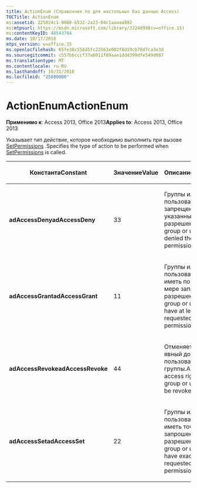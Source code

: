 ```yaml
---
title: ActionEnum (Справочник по для настольных баз данных Access)
TOCTitle: ActionEnum
ms:assetid: 225024c1-9088-b532-2a23-04c1aaaaa892
ms:mtpsurl: https://msdn.microsoft.com/library/JJ248998(v=office.15)
ms:contentKeyID: 48543704
ms.date: 10/17/2018
mtps_version: v=office.15
ms.openlocfilehash: 65fe30c558d5fc22563e002f8d19cb78d7ca3e3d
ms.sourcegitcommit: c557bbcccf37a6011f89aae1ddd399dfe549d087
ms.translationtype: MT
ms.contentlocale: ru-RU
ms.lasthandoff: 10/31/2018
ms.locfileid: "25880000"
---
```

# <a name="actionenum"></a><span data-ttu-id="ec863-102">ActionEnum</span><span class="sxs-lookup"><span data-stu-id="ec863-102">ActionEnum</span></span>

<span data-ttu-id="ec863-103">**Применимо к**: Access 2013, Office 2013</span><span class="sxs-lookup"><span data-stu-id="ec863-103">**Applies to**: Access 2013, Office 2013</span></span>

<span data-ttu-id="ec863-104">Указывает тип действие, которое необходимо выполнить при вызове [SetPermissions](setpermissions-method-adox.md) .</span><span class="sxs-lookup"><span data-stu-id="ec863-104">Specifies the type of action to be performed when [SetPermissions](setpermissions-method-adox.md) is called.</span></span>

<table>
<colgroup>
<col style="width: 33%" />
<col style="width: 33%" />
<col style="width: 33%" />
</colgroup>
<thead>
<tr class="header">
<th><p><span data-ttu-id="ec863-105">Константа</span><span class="sxs-lookup"><span data-stu-id="ec863-105">Constant</span></span></p></th>
<th><p><span data-ttu-id="ec863-106">Значение</span><span class="sxs-lookup"><span data-stu-id="ec863-106">Value</span></span></p></th>
<th><p><span data-ttu-id="ec863-107">Описание</span><span class="sxs-lookup"><span data-stu-id="ec863-107">Description</span></span></p></th>
</tr>
</thead>
<tbody>
<tr class="odd">
<td><p><span data-ttu-id="ec863-108"><strong>adAccessDeny</strong></span><span class="sxs-lookup"><span data-stu-id="ec863-108"><strong>adAccessDeny</strong></span></span></p></td>
<td><p><span data-ttu-id="ec863-109">3</span><span class="sxs-lookup"><span data-stu-id="ec863-109">3</span></span></p></td>
<td><p><span data-ttu-id="ec863-110">Группы или пользователи будет запрещен указанными разрешениями.</span><span class="sxs-lookup"><span data-stu-id="ec863-110">The group or user will be denied the specified permissions.</span></span></p></td>
</tr>
<tr class="even">
<td><p><span data-ttu-id="ec863-111"><strong>adAccessGrant</strong></span><span class="sxs-lookup"><span data-stu-id="ec863-111"><strong>adAccessGrant</strong></span></span></p></td>
<td><p><span data-ttu-id="ec863-112">1</span><span class="sxs-lookup"><span data-stu-id="ec863-112">1</span></span></p></td>
<td><p><span data-ttu-id="ec863-113">Группы или пользователи будут иметь по крайней мере запрошенные разрешения.</span><span class="sxs-lookup"><span data-stu-id="ec863-113">The group or user will have at least the requested permissions.</span></span></p></td>
</tr>
<tr class="odd">
<td><p><span data-ttu-id="ec863-114"><strong>adAccessRevoke</strong></span><span class="sxs-lookup"><span data-stu-id="ec863-114"><strong>adAccessRevoke</strong></span></span></p></td>
<td><p><span data-ttu-id="ec863-115">4</span><span class="sxs-lookup"><span data-stu-id="ec863-115">4</span></span></p></td>
<td><p><span data-ttu-id="ec863-116">Отменяется любое явный доступ права пользователя или группы.</span><span class="sxs-lookup"><span data-stu-id="ec863-116">Any explicit access rights the group or user has will be revoked.</span></span></p></td>
</tr>
<tr class="even">
<td><p><span data-ttu-id="ec863-117"><strong>adAccessSet</strong></span><span class="sxs-lookup"><span data-stu-id="ec863-117"><strong>adAccessSet</strong></span></span></p></td>
<td><p><span data-ttu-id="ec863-118">2</span><span class="sxs-lookup"><span data-stu-id="ec863-118">2</span></span></p></td>
<td><p><span data-ttu-id="ec863-119">Группы или пользователи будут иметь точно запрошенные разрешения.</span><span class="sxs-lookup"><span data-stu-id="ec863-119">The group or user will have exactly the requested permissions.</span></span></p></td>
</tr>
</tbody>
</table>

